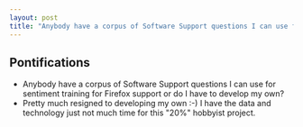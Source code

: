 ```yaml
---
layout: post
title: "Anybody have a corpus of Software Support questions I can use for sentiment training for Firefox support or do I have to develop my own?"
---
```


## Pontifications

* Anybody have a corpus of Software Support questions I can use for sentiment training for Firefox support or do I have to develop my own?
* Pretty much resigned to developing my own :-) I have the data and technology just not much time for this "20%" hobbyist project.
